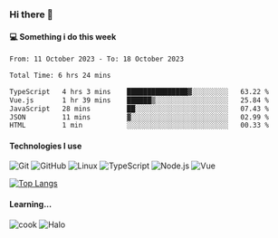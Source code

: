 ### Hi there 👋

#### 💻 Something i do this week

<!--START_SECTION:waka-->

```txt
From: 11 October 2023 - To: 18 October 2023

Total Time: 6 hrs 24 mins

TypeScript   4 hrs 3 mins    ███████████████▓░░░░░░░░░   63.22 %
Vue.js       1 hr 39 mins    ██████▒░░░░░░░░░░░░░░░░░░   25.84 %
JavaScript   28 mins         ██░░░░░░░░░░░░░░░░░░░░░░░   07.43 %
JSON         11 mins         ▓░░░░░░░░░░░░░░░░░░░░░░░░   02.99 %
HTML         1 min           ░░░░░░░░░░░░░░░░░░░░░░░░░   00.33 %
```

<!--END_SECTION:waka-->


#### Technologies I use
![Git](https://img.shields.io/badge/-Git-222222?style=flat&logo=git&logoColor=F05032)
![GitHub](https://img.shields.io/badge/-GitHub-181717?style=flat&logo=github)
![Linux](https://img.shields.io/badge/-Linux-222222?style=flat&logo=linux&logoColor=FCC624)
![TypeScript](https://img.shields.io/badge/-TypeScript-000000?style=flat&logo=typescript)
![Node.js](https://img.shields.io/badge/-Node.js-222222?style=flat&logo=node.js&logoColor=339933)
![Vue](https://img.shields.io/badge/-Vue-222222?style=flat&logo=Vue.js&logoColor=4FC08D)

[![Top Langs](https://github-readme-stats.vercel.app/api/top-langs/?username=GodlessLiu&layout=compact)](https://github.com/anuraghazra/github-readme-stats)
#### Learning...
![cook](https://img.shields.io/badge/cook-v0.0.0-yellow.svg)
![Halo](https://img.shields.io/badge/Halo-v2.9.0-blue.svg)
